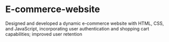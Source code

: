 # E-commerce-website
Designed and developed a dynamic e-commerce website with HTML, CSS, and  JavaScript, incorporating user authentication and shopping cart capabilities;  improved user retention 
